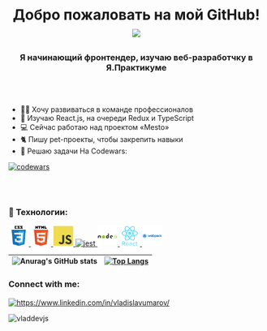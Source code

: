 <h1 align="center">Добро пожаловать на мой GitHub!</a> 
<img src="https://github.com/blackcater/blackcater/raw/main/images/Hi.gif" height="32"/></h1>
<h3 align="center">Я начинающий фронтендер, изучаю веб-разработчку в Я.Практикуме</h3>



<br/><br/>

- 🧑‍💻 Хочу развиваться в команде профессионалов
- 🏫 Изучаю React.js, на очереди Redux и TypeScript
- 💻 Сейчас работаю над проектом «Mesto»
- 🐈 Пишу pet-проекты, чтобы закрепить навыки
- 📃 Решаю задачи На Codewars: 

[![codewars](https://www.codewars.com/users/vladdevjs/badges/large)](https://www.codewars.com/users/vladdevjs)

<br/><br/>

  ### 🔨 Технологии:
<p align="left"> <a href="https://www.w3schools.com/css/" target="_blank" rel="noreferrer"> <img src="https://raw.githubusercontent.com/devicons/devicon/master/icons/css3/css3-original-wordmark.svg" alt="css3" width="40" height="40"/> </a> <a href="https://www.w3.org/html/" target="_blank" rel="noreferrer"> <img src="https://raw.githubusercontent.com/devicons/devicon/master/icons/html5/html5-original-wordmark.svg" alt="html5" width="40" height="40"/> </a> <a href="https://developer.mozilla.org/en-US/docs/Web/JavaScript" target="_blank" rel="noreferrer"> <img src="https://raw.githubusercontent.com/devicons/devicon/master/icons/javascript/javascript-original.svg" alt="javascript" width="40" height="40"/> </a> <a href="https://jestjs.io" target="_blank" rel="noreferrer"> <img src="https://www.vectorlogo.zone/logos/jestjsio/jestjsio-icon.svg" alt="jest" width="40" height="40"/> </a> <a href="https://nodejs.org" target="_blank" rel="noreferrer"> <img src="https://raw.githubusercontent.com/devicons/devicon/master/icons/nodejs/nodejs-original-wordmark.svg" alt="nodejs" width="40" height="40"/> </a> <a href="https://reactjs.org/" target="_blank" rel="noreferrer"> <img src="https://raw.githubusercontent.com/devicons/devicon/master/icons/react/react-original-wordmark.svg" alt="react" width="40" height="40"/> </a> <a href="https://webpack.js.org" target="_blank" rel="noreferrer"> <img src="https://raw.githubusercontent.com/devicons/devicon/d00d0969292a6569d45b06d3f350f463a0107b0d/icons/webpack/webpack-original-wordmark.svg" alt="webpack" width="40" height="40"/> </a> </p>


| ![Anurag's GitHub stats](https://github-readme-stats.vercel.app/api?username=vladdevjs&hide=contribs,stars&line_height=20&bg_color=00000000&hide_border=true)  |   [![Top Langs](https://github-readme-stats.vercel.app/api/top-langs/?username=vladdevjs&layout=compact&bg_color=00000000&hide_border=true)](https://github.com/vladdevjs/github-readme-stats) |
|---|---|



<h3 align="left">Connect with me:</h3>
<p align="left">
<a href="https://www.linkedin.com/in/vladislavumarov/" target="blank"><img align="center" src="https://raw.githubusercontent.com/rahuldkjain/github-profile-readme-generator/master/src/images/icons/Social/linked-in-alt.svg" alt="https://www.linkedin.com/in/vladislavumarov/" height="30" width="40" /></a>
</p>

<p align="left"> <img src="https://komarev.com/ghpvc/?username=vladdevjs&label=Profile%20views&color=0e75b6&style=flat" alt="vladdevjs" /> </p>


